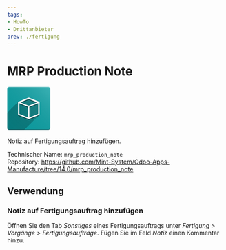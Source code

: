 ```yaml
---
tags:
- HowTo
- Drittanbieter
prev: ./fertigung
---
```

# MRP Production Note
![icon_oms_box](assets/icon_oms_box.png)

Notiz auf Fertigungsauftrag hinzufügen.

Technischer Name: `mrp_production_note`\
Repository: <https://github.com/Mint-System/Odoo-Apps-Manufacture/tree/14.0/mrp_production_note>

## Verwendung

### Notiz auf Fertigungsauftrag hinzufügen

Öffnen Sie den Tab *Sonstiges* eines Fertigungsauftrags unter *Fertigung > Vorgänge > Fertigungsaufträge*. Fügen Sie im Feld *Notiz* einen Kommentar hinzu.